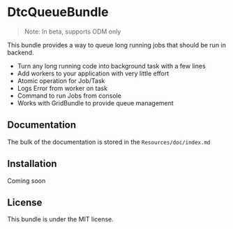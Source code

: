 DtcQueueBundle
==============

> Note: In beta, supports ODM only

This bundle provides a way to queue long running jobs that should be run in backend.

- Turn any long running code into background task with a few lines
- Add workers to your application with very little effort
- Atomic operation for Job/Task
- Logs Error from worker on task
- Command to run Jobs from console
- Works with GridBundle to provide queue management

Documentation
-------------

The bulk of the documentation is stored in the `Resources/doc/index.md`

Installation
------------

Coming soon

License
-------

This bundle is under the MIT license.